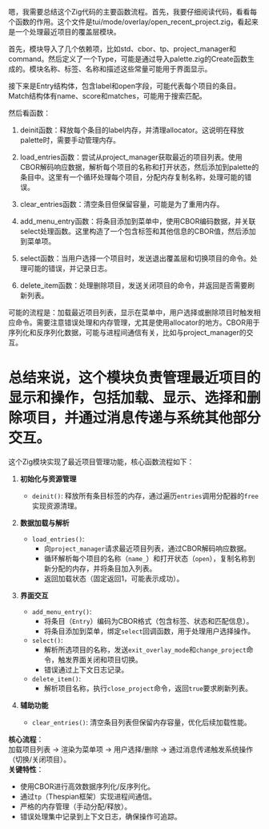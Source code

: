 嗯，我需要总结这个Zig代码的主要函数流程。首先，我要仔细阅读代码，看看每个函数的作用。这个文件是tui/mode/overlay/open_recent_project.zig，看起来是一个处理最近项目的覆盖层模块。

首先，模块导入了几个依赖项，比如std、cbor、tp、project_manager和command。然后定义了一个Type，可能是通过导入palette.zig的Create函数生成的。模块名称、标签、名称和描述这些常量可能用于界面显示。

接下来是Entry结构体，包含label和open字段，可能代表每个项目的条目。Match结构体有name、score和matches，可能用于搜索匹配。

然后看函数：

1. deinit函数：释放每个条目的label内存，并清理allocator。这说明在释放palette时，需要手动管理内存。

2. load_entries函数：尝试从project_manager获取最近的项目列表。使用CBOR解码响应数据，解析每个项目的名称和打开状态，然后添加到palette的条目中。这里有一个循环处理每个项目，分配内存复制名称，处理可能的错误。

3. clear_entries函数：清空条目但保留容量，可能是为了重用内存。

4. add_menu_entry函数：将条目添加到菜单中，使用CBOR编码数据，并关联select处理函数。这里构造了一个包含标签和其他信息的CBOR值，然后添加到菜单项。

5. select函数：当用户选择一个项目时，发送退出覆盖层和切换项目的命令。处理可能的错误，并记录日志。

6. delete_item函数：处理删除项目，发送关闭项目的命令，并返回是否需要刷新列表。

可能的流程是：加载最近项目列表，显示在菜单中，用户选择或删除项目时触发相应命令。需要注意错误处理和内存管理，尤其是使用allocator的地方。CBOR用于序列化和反序列化数据，可能与进程间通信有关，比如与project_manager的交互。

总结来说，这个模块负责管理最近项目的显示和操作，包括加载、显示、选择和删除项目，并通过消息传递与系统其他部分交互。
================================================
这个Zig模块实现了最近项目管理功能，核心函数流程如下：

1. **初始化与资源管理**  
   - `deinit()`: 释放所有条目标签的内存，通过遍历`entries`调用分配器的`free`实现资源清理。

2. **数据加载与解析**  
   - `load_entries()`:  
     - 向`project_manager`请求最近项目列表，通过CBOR解码响应数据。  
     - 循环解析每个项目的名称（`name_`）和打开状态（`open`），复制名称到新分配的内存，并将条目加入列表。  
     - 返回加载状态（固定返回1，可能表示成功）。

3. **界面交互**  
   - `add_menu_entry()`:  
     - 将条目（`Entry`）编码为CBOR格式（包含标签、状态和匹配信息）。  
     - 将条目添加到菜单，绑定`select`回调函数，用于处理用户选择操作。  
   - `select()`:  
     - 解析所选项目的名称，发送`exit_overlay_mode`和`change_project`命令，触发界面关闭和项目切换。  
     - 错误通过上下文日志记录。  
   - `delete_item()`:  
     - 解析项目名称，执行`close_project`命令，返回`true`要求刷新列表。

4. **辅助功能**  
   - `clear_entries()`: 清空条目列表但保留内存容量，优化后续加载性能。

**核心流程**：  
加载项目列表 → 渲染为菜单项 → 用户选择/删除 → 通过消息传递触发系统操作（切换/关闭项目）。  
**关键特性**：  
- 使用CBOR进行高效数据序列化/反序列化。  
- 通过`tp`（Thespian框架）实现进程间通信。  
- 严格的内存管理（手动分配/释放）。  
- 错误处理集中记录到上下文日志，确保操作可追踪。